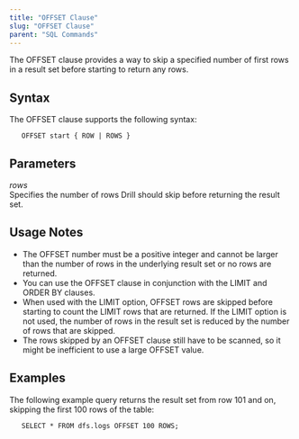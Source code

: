 ```yaml
---
title: "OFFSET Clause"
slug: "OFFSET Clause"
parent: "SQL Commands"
---
```

The OFFSET clause provides a way to skip a specified number of first rows in a result set before starting to return any rows.

## Syntax
The OFFSET clause supports the following syntax:

       OFFSET start { ROW | ROWS }

## Parameters
*rows*  
Specifies the number of rows Drill should skip before returning the result set. 

## Usage Notes  
   * The OFFSET number must be a positive integer and cannot be larger than the number of rows in the underlying result set or no rows are returned.
   * You can use the OFFSET clause in conjunction with the LIMIT and ORDER BY clauses.
   * When used with the LIMIT option, OFFSET rows are skipped before starting to count the LIMIT rows that are returned. If the LIMIT option is not used, the number of rows in the result set is reduced by the number of rows that are skipped.
   * The rows skipped by an OFFSET clause still have to be scanned, so it might be inefficient to use a large OFFSET value.

## Examples
The following example query returns the result set from row 101 and on, skipping the first 100 rows of the table:

       SELECT * FROM dfs.logs OFFSET 100 ROWS; 

